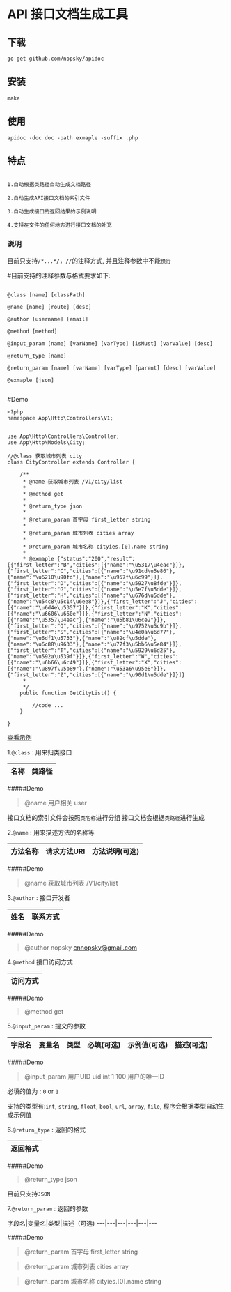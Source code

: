 # API 接口文档生成工具

## 下载

```
go get github.com/nopsky/apidoc
```

## 安装
```	
make
```

## 使用

```
apidoc -doc doc -path exmaple -suffix .php
```

## 特点
```

1.自动根据类路径自动生成文档路径

2.自动生成API接口文档的索引文件

3.自动生成接口的返回结果的示例说明

4.支持在文件的任何地方进行接口文档的补充

```

### 说明


目前只支持`/*...*/`，`//`的注释方式, 并且注释参数中不能`换行`


#目前支持的注释参数与格式要求如下:

```

@class [name] [classPath]

@name [name] [route] [desc]

@author [username] [email]

@method [method]
	
@input_param [name] [varName] [varType] [isMust] [varValue] [desc]

@return_type [name]

@return_param [name] [varName] [varType] [parent] [desc] [varValue]

@exmaple [json]
	
```

#Demo

```
<?php
namespace App\Http\Controllers\V1;


use App\Http\Controllers\Controller;
use App\Http\Models\City;

//@class 获取城市列表 city
class CityController extends Controller {

	/**
	 * @name 获取城市列表 /V1/city/list
	 *
	 * @method get
	 *
	 * @return_type json
	 *
	 * @return_param 首字母 first_letter string
	 *
	 * @return_param 城市列表 cities array
	 *
	 * @return_param 城市名称 cityies.[0].name string
	 *
	 * @exmaple {"status":"200","result":[{"first_letter":"B","cities":[{"name":"\u5317\u4eac"}]},{"first_letter":"C","cities":[{"name":"\u91cd\u5e86"},{"name":"\u6210\u90fd"},{"name":"\u957f\u6c99"}]},{"first_letter":"D","cities":[{"name":"\u5927\u8fde"}]},{"first_letter":"G","cities":[{"name":"\u5e7f\u5dde"}]},{"first_letter":"H","cities":[{"name":"\u676d\u5dde"},{"name":"\u54c8\u5c14\u6ee8"}]},{"first_letter":"J","cities":[{"name":"\u6d4e\u5357"}]},{"first_letter":"K","cities":[{"name":"\u6606\u660e"}]},{"first_letter":"N","cities":[{"name":"\u5357\u4eac"},{"name":"\u5b81\u6ce2"}]},{"first_letter":"Q","cities":[{"name":"\u9752\u5c9b"}]},{"first_letter":"S","cities":[{"name":"\u4e0a\u6d77"},{"name":"\u6df1\u5733"},{"name":"\u82cf\u5dde"},{"name":"\u6c88\u9633"},{"name":"\u77f3\u5bb6\u5e84"}]},{"first_letter":"T","cities":[{"name":"\u5929\u6d25"},{"name":"\u592a\u539f"}]},{"first_letter":"W","cities":[{"name":"\u6b66\u6c49"}]},{"first_letter":"X","cities":[{"name":"\u897f\u5b89"},{"name":"\u53a6\u95e8"}]},{"first_letter":"Z","cities":[{"name":"\u90d1\u5dde"}]}]}
	 *
	 */
	public function GetCityList() {

		//code ...
	}

}

```

[查看示例](doc/index.md)

1.`@class` : 用来归类接口

名称|类路径
---|---

#####Demo
> 
> @name 用户相关 user

接口文档的索引文件会按照`类名称`进行分组
接口文档会根据`类路径`进行生成

2.`@name` : 用来描述方法的名称等

方法名称|请求方法URI|方法说明(可选)
---|---|---

#####Demo
> 
> @name 获取城市列表 /V1/city/list
	

3.`@author` : 接口开发者

姓名 | 联系方式
--- | ---
#####Demo
> @author nopsky cnnopsky@gmail.com

4.`@method` 接口访问方式

| 访问方式 |
| --- |
#####Demo
> @method get

5.`@input_param` : 提交的参数

字段名|变量名|类型|必填(可选)|示例值(可选)|描述(可选)
---|---|---|---|---|---
#####Demo
> @input_param 用户UID uid int 1 100 用户的唯一ID

必填的值为 : `0` or `1`

支持的类型有:`int`, `string`, `float`, `bool`, `url`, `array`, `file`, 程序会根据类型自动生成示例值

6.`@return_type` : 返回的格式

|返回格式|
|---|
#####Demo
> @return_type json

目前只支持`JSON`

7.`@return_param` : 返回的参数

字段名|变量名|类型|描述（可选)
---|---|---|---|---|---

#####Demo
> @return\_param 首字母 first_letter string

> @return\_param 城市列表 cities array

> @return\_param 城市名称 cityies.[0].name string
